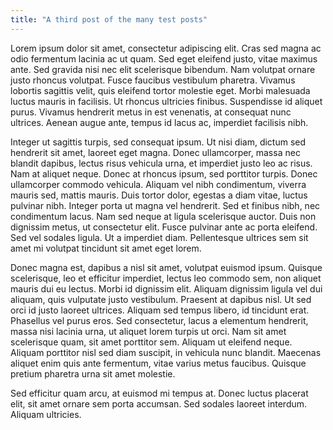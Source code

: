 ```yaml
---
title: "A third post of the many test posts"
---
```


Lorem ipsum dolor sit amet, consectetur adipiscing elit. Cras sed magna ac odio fermentum lacinia ac ut quam. Sed eget eleifend justo, vitae maximus ante. Sed gravida nisi nec elit scelerisque bibendum. Nam volutpat ornare justo rhoncus volutpat. <!--more-->Fusce faucibus vestibulum pharetra. Vivamus lobortis sagittis velit, quis eleifend tortor molestie eget. Morbi malesuada luctus mauris in facilisis. Ut rhoncus ultricies finibus. Suspendisse id aliquet purus. Vivamus hendrerit metus in est venenatis, at consequat nunc ultrices. Aenean augue ante, tempus id lacus ac, imperdiet facilisis nibh.

Integer ut sagittis turpis, sed consequat ipsum. Ut nisi diam, dictum sed hendrerit sit amet, laoreet eget magna. Donec ullamcorper, massa nec blandit dapibus, lectus risus vehicula urna, et imperdiet justo leo ac risus. Nam at aliquet neque. Donec at rhoncus ipsum, sed porttitor turpis. Donec ullamcorper commodo vehicula. Aliquam vel nibh condimentum, viverra mauris sed, mattis mauris. Duis tortor dolor, egestas a diam vitae, luctus pulvinar nibh. Integer porta ut magna vel hendrerit. Sed et finibus nibh, nec condimentum lacus. Nam sed neque at ligula scelerisque auctor. Duis non dignissim metus, ut consectetur elit. Fusce pulvinar ante ac porta eleifend. Sed vel sodales ligula. Ut a imperdiet diam. Pellentesque ultrices sem sit amet mi volutpat tincidunt sit amet eget lorem.

Donec magna est, dapibus a nisl sit amet, volutpat euismod ipsum. Quisque scelerisque, leo et efficitur imperdiet, lectus leo commodo sem, non aliquet mauris dui eu lectus. Morbi id dignissim elit. Aliquam dignissim ligula vel dui aliquam, quis vulputate justo vestibulum. Praesent at dapibus nisl. Ut sed orci id justo laoreet ultrices. Aliquam sed tempus libero, id tincidunt erat. Phasellus vel purus eros. Sed consectetur, lacus a elementum hendrerit, massa nisi lacinia urna, ut aliquet lorem turpis ut orci. Nam sit amet scelerisque quam, sit amet porttitor sem. Aliquam ut eleifend neque. Aliquam porttitor nisl sed diam suscipit, in vehicula nunc blandit. Maecenas aliquet enim quis ante fermentum, vitae varius metus faucibus. Quisque pretium pharetra urna sit amet molestie.

Sed efficitur quam arcu, at euismod mi tempus at. Donec luctus placerat elit, sit amet ornare sem porta accumsan. Sed sodales laoreet interdum. Aliquam ultricies.
